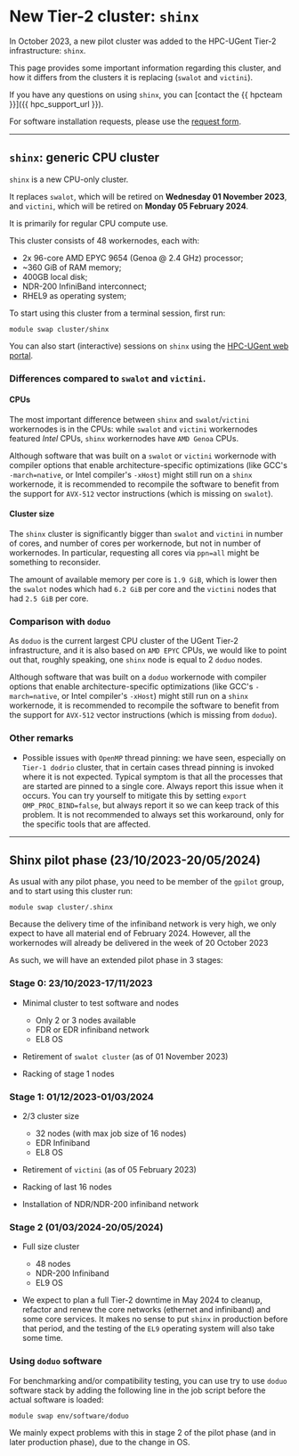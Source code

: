 # New Tier-2 cluster: `shinx`

In October 2023, a new pilot cluster was added to the HPC-UGent Tier-2 infrastructure: `shinx`.

This page provides some important information regarding this cluster, and how it differs from the clusters
it is replacing (`swalot` and `victini`).

If you have any questions on using `shinx`, you can [contact the {{ hpcteam }}]({{ hpc_support_url }}).

For software installation requests, please use the [request form](https://www.ugent.be/hpc/en/support/software-installation-request).

---

## `shinx`: generic CPU cluster

`shinx` is a new CPU-only cluster.

It replaces `swalot`, which will be retired on **Wednesday 01 November 2023**,
and `victini`, which will be retired on **Monday 05 February 2024**.

It is primarily for regular CPU compute use.

This cluster consists of 48 workernodes, each with:

* 2x 96-core AMD EPYC 9654 (Genoa @ 2.4 GHz) processor;
* ~360 GiB of RAM memory;
* 400GB local disk;
* NDR-200 InfiniBand interconnect;
* RHEL9 as operating system;

To start using this cluster from a terminal session, first run:
```
module swap cluster/shinx
```

You can also start (interactive) sessions on `shinx` using the [HPC-UGent web portal](../../../web_portal.md).

### Differences compared to `swalot` and `victini`.

#### CPUs

The most important difference between `shinx` and `swalot`/`victini` workernodes is in the CPUs:
while `swalot` and `victini` workernodes featured *Intel* CPUs, `shinx` workernodes have `AMD Genoa` CPUs.

Although software that was built on a `swalot` or `victini` workernode with compiler options that enable architecture-specific
optimizations (like GCC's `-march=native`, or Intel compiler's `-xHost`) might still run on
a `shinx` workernode, it is recommended to recompile the software to benefit from the support for
`AVX-512` vector instructions (which is missing on `swalot`).

#### Cluster size

The `shinx` cluster is significantly bigger than `swalot` and `victini` in number of cores, and number of cores per workernode,
but not in number of workernodes. In particular, requesting all cores via `ppn=all` might be something to reconsider.

The amount of available memory per core is `1.9 GiB`, which is lower then the `swalot` nodes which had `6.2 GiB` per core
and the `victini` nodes that had `2.5 GiB` per core.


### Comparison with `doduo`

As `doduo` is the current largest CPU cluster of the UGent Tier-2 infrastructure, and it is also based on `AMD EPYC` CPUs,
we would like to point out that, roughly speaking, one `shinx` node is equal to 2 `doduo` nodes.

Although software that was built on a `doduo` workernode with compiler options that enable architecture-specific
optimizations (like GCC's `-march=native`, or Intel compiler's `-xHost`) might still run on
 a `shinx` workernode, it is recommended to recompile the software to benefit from the support for
`AVX-512` vector instructions (which is missing from `doduo`).

### Other remarks

* Possible issues with `OpenMP` thread pinning: we have seen, especially on `Tier-1 dodrio` cluster, that in certain cases
thread pinning is invoked where it is not expected. Typical symptom is that all the processes that are started are pinned
to a single core. Always report this issue when it occurs.
You can try yourself to mitigate this by setting `export OMP_PROC_BIND=false`, but always report it so we can keep track of this problem.
It is not recommended to always set this workaround, only for the specific tools that are affected.


---

## Shinx pilot phase (23/10/2023-20/05/2024)

As usual with any pilot phase, you need to be member of the `gpilot` group, and to start using this cluster run:

```
module swap cluster/.shinx
```

Because the delivery time of the infiniband network is very high, we only expect to have all material end of February 2024.
However, all the workernodes will already be delivered in the week of 20 October 2023

As such, we will have an extended pilot phase in 3 stages:

### Stage 0: 23/10/2023-17/11/2023

* Minimal cluster to test software and nodes
    * Only 2 or 3 nodes available
    * FDR or EDR infiniband network
    * EL8 OS

* Retirement of `swalot cluster` (as of 01 November 2023)
* Racking of stage 1 nodes

### Stage 1: 01/12/2023-01/03/2024

* 2/3 cluster size
    * 32 nodes (with max job size of 16 nodes)
    * EDR Infiniband
    * EL8 OS

* Retirement of `victini` (as of 05 February 2023)
* Racking of last 16 nodes
* Installation of NDR/NDR-200 infiniband network

### Stage 2 (01/03/2024-20/05/2024)

* Full size cluster
    * 48 nodes
    * NDR-200 Infiniband
    * EL9 OS

* We expect to plan a full Tier-2 downtime in May 2024 to cleanup, refactor and renew the core networks
(ethernet and infiniband) and some core services. It makes no sense to put `shinx` in production before
that period, and the testing of the `EL9` operating system will also take some time.


### Using `doduo` software

For benchmarking and/or compatibility testing, you can use try to use `doduo` software stack by adding
the following line in the job script before the actual software is loaded:

```
module swap env/software/doduo
```

We mainly expect problems with this in stage 2 of the pilot phase (and in later production phase),
due to the change in OS.
